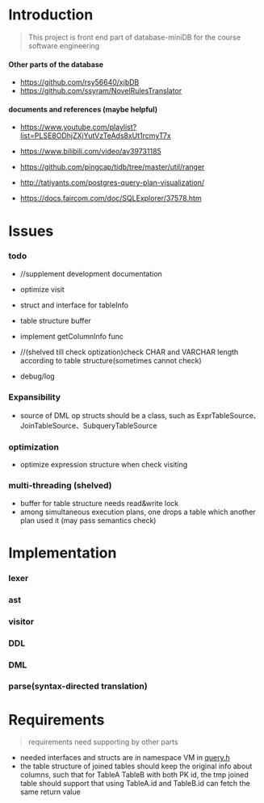 # Introduction

> This project is front end part of database-miniDB for the course software engineering

#### Other parts of the database
- https://github.com/rsy56640/xjbDB
- https://github.com/ssyram/NovelRulesTranslator

#### documents and references (maybe helpful)

- https://www.youtube.com/playlist?list=PLSE8ODhjZXjYutVzTeAds8xUt1rcmyT7x

- https://www.bilibili.com/video/av39731185
- https://github.com/pingcap/tidb/tree/master/util/ranger
- http://tatiyants.com/postgres-query-plan-visualization/
- https://docs.faircom.com/doc/SQLExplorer/37578.htm



# Issues

### todo

- //supplement development documentation

- optimize visit
- struct and interface for tableInfo
- table structure buffer
- implement getColumnInfo func
- //(shelved till check optization)check CHAR and VARCHAR length according to table structure(sometimes cannot check)
- debug/log



### Expansibility

- source of DML op structs should be a class, such as ExprTableSource、JoinTableSource、SubqueryTableSource



### optimization

- optimize expression structure when check visiting



### multi-threading (shelved)

- buffer for table structure needs read&write lock
- among simultaneous execution plans, one drops a table which another plan used it (may pass semantics check)



# Implementation

### lexer

### ast

### visitor

### DDL

### DML

### parse(syntax-directed translation)



# Requirements

> requirements need supporting by other parts

- needed interfaces and structs are in namespace VM in [query.h](https://github.com/Endless-Fighting/DB/blob/master/DB/src/query.h)
- the table structure of joined tables should keep the original info about columns, such that for TableA TableB with both PK id, the tmp joined table should support that using TableA.id and TableB.id can fetch the same return value
